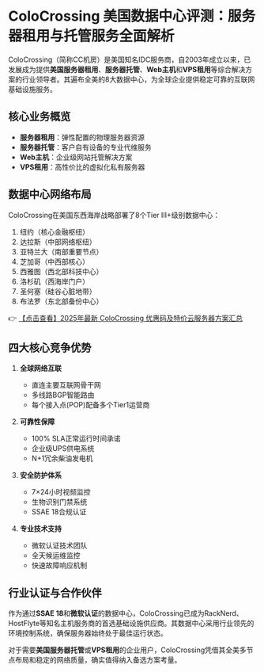 # ColoCrossing 美国数据中心评测：服务器租用与托管服务全面解析

ColoCrossing（简称CC机房）是美国知名IDC服务商，自2003年成立以来，已发展成为提供**美国服务器租用**、**服务器托管**、**Web主机**和**VPS租用**等综合解决方案的行业领导者。其遍布全美的8大数据中心，为全球企业提供稳定可靠的互联网基础设施服务。

## 核心业务概览
- **服务器租用**：弹性配置的物理服务器资源
- **服务器托管**：客户自有设备的专业代维服务
- **Web主机**：企业级网站托管解决方案
- **VPS租用**：高性价比的虚拟化私有服务器

## 数据中心网络布局
ColoCrossing在美国东西海岸战略部署了8个Tier III+级别数据中心：
1. 纽约（核心金融枢纽）
2. 达拉斯（中部网络枢纽）
3. 亚特兰大（南部重要节点）
4. 芝加哥（中西部核心）
5. 西雅图（西北部科技中心）
6. 洛杉矶（西海岸门户）
7. 圣何塞（硅谷心脏地带）
8. 布法罗（东北部备份中心）

👉 [【点击查看】2025年最新 ColoCrossing 优惠码及特价云服务器方案汇总](https://bit.ly/ColoCrossing)

## 四大核心竞争优势
1. **全球网络互联**
   - 直连主要互联网骨干网
   - 多线路BGP智能路由
   - 每个接入点(POP)配备多个Tier1运营商

2. **可靠性保障**
   - 100% SLA正常运行时间承诺
   - 企业级UPS供电系统
   - N+1冗余柴油发电机

3. **安全防护体系**
   - 7×24小时视频监控
   - 生物识别门禁系统
   - SSAE 18合规认证

4. **专业技术支持**
   - 微软认证技术团队
   - 全天候运维监控
   - 快速故障响应机制

## 行业认证与合作伙伴
作为通过**SSAE 18**和**微软认证**的数据中心，ColoCrossing已成为RackNerd、HostFlyte等知名主机服务商的首选基础设施供应商。其数据中心采用行业领先的环境控制系统，确保服务器始终处于最佳运行状态。

对于需要**美国服务器托管**或**VPS租用**的企业用户，ColoCrossing凭借其全美多节点布局和稳定的网络质量，确实值得纳入备选方案考量。